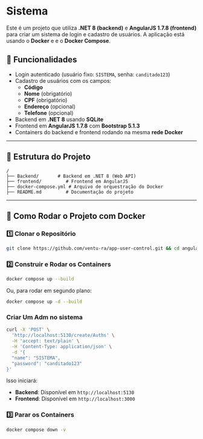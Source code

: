 # Sistema

Este é um projeto que utiliza **.NET 8 (backend)** e **AngularJS 1.7.8 (frontend)** para criar um sistema de login e cadastro de usuários. A aplicação está usando o **Docker** e e o **Docker Compose**.

## 📌 Funcionalidades

- Login autenticado (usuário fixo: `SISTEMA`, senha: `canditado123`)
- Cadastro de usuários com os campos:
  - **Código**
  - **Nome** (obrigatório)
  - **CPF** (obrigatório)
  - **Endereço** (opcional)
  - **Telefone** (opcional)
- Backend em **.NET 8** usando **SQLite**
- Frontend em **AngularJS 1.7.8** com **Bootstrap 5.1.3**
- Containers do backend e frontend rodando na mesma **rede Docker**

---

## 📂 Estrutura do Projeto

```
/
├── Backend/       # Backend em .NET 8 (Web API)
├── frontend/         # Frontend em AngularJS
├── docker-compose.yml # Arquivo de orquestração do Docker
├── README.md         # Documentação do projeto
```

---

## 🚀 Como Rodar o Projeto com Docker

### **1️⃣ Clonar o Repositório**

```sh
git clone https://github.com/ventu-ra/app-user-control.git && cd angularjs-app
```

### **2️⃣ Construir e Rodar os Containers**

```sh
docker compose up --build
```

Ou, para rodar em segundo plano:

```sh
docker compose up -d --build
```

### **Criar Um Adm no sistema**

```sh
curl -X 'POST' \
  'http://localhost:5130/create/Auths' \
  -H 'accept: text/plain' \
  -H 'Content-Type: application/json' \
  -d '{
  "name": "SISTEMA",
  "password": "canditado123"
}'
```

Isso iniciará:

- **Backend**: Disponível em `http://localhost:5130`
- **Frontend**: Disponível em `http://localhost:3000`

### **3️⃣ Parar os Containers**

```sh
docker compose down -v
```

